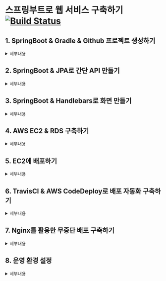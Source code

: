 # 스프링부트로 웹 서비스 구축하기 [![Build Status](https://travis-ci.org/rmk1075/SpringBoot_Webservice.svg?branch=master)](https://travis-ci.org/rmk1075/SpringBoot_Webservice)

## 1. SpringBoot & Gradle & Github 프로젝트 생성하기

<details>

<summary>세부내용</summary>

- SpringBoot_Webservice 프로젝트 생성

  - localhost:8080/hello

- SpringBoot_Webservice Github 연동

  - <https://github.com/rmk1075/SpringBoot_Webservice>

</details>

## 2. SpringBoot & JPA로 간단 API 만들기

<details>

<summary>세부내용</summary>

- Entity Class

  - 실제 DB 테이블과 매칭될 class
  
  - JPA 사용시, 실제 쿼리가 아닌 Entity class 수정을 통해 작업

- JPA annotation
  
  - @Entity
  
    - 테이블과 링크될 class 표현

    - '_'를 사옹해서 이름을 매칭 - ex) SpringBootEx.java -> spring_boot_ex table
  
  - @Id
  
    - 해당 테이블의 PK 필드를 표현

  - @GenerativeValue
  
    - PK의 생성 규칙

    > ※ SpringBoot 2.0에서는 옵션을 추가해야함 (ref: <https://jojoldu.tistory.com/295>)
    
    - 기본값은 AUTO (MySQL의 auto_increment 되는 정수형 값)
  
  - @Column
  
    - 해당 필드의 컬럼 옵션을 변경하기 위해 사용 - ex) columnDefinition = "TEXT", nullable = false

  - @MappedSuperclass
  
    - JPA Entity 클래스들이 해당 클래스를 상속할 경우 필드들도 컬럼으로 인식하도록 한다
  
  - @EntityListeners(AuditingEntityListner.class)
  
    - 해당 클래스에 Auditing 기능을 포함한다.

- Lombok annotation

  - @NoArgsConstructor
  
    - 기본 생성자 자동 추가

    - access = AccessLevel.PROTECTED (기본생성자의 접근 권한을 'protected'로 제한)

    - protected Constructor() {}
  
    - Entity 클래스의 기본 생성자를 프로젝트 코드상에서는 생성하지 않고 JPA에서만 Entity 클래스를 생성하도록 하기위함

  - @Getter
  
    - 클래스 내 모든 필드의 Getter method를 자동 생성
  
  - @Builder
  
    - 클래스의 빌더 패턴 클래스를 생성 (생성자 선언시에는 생성자에 포함된 필드만 빌더에 포함)

    - *TODO: builder patter*

  - @AllArgsConstructor
  
    - 모든 필드를 인자값으로 하는 생성자를 자동 생성

- Repository

  - Dao의 역할을 하는 DB Layer
  
  - JPA에서는 인터페이스로 생성해서 사용
  
  - JpaRepository<Entity, PK타입> 상속 시 기본적인 CRUD method가 자동생성
  
- JUnit

  - JUnit4 -> JUnit5로 변경되어서 예제 코드와 상이한 점 확인 필요
  
  - JUnit4 (ref: <https://www.youtube.com/watch?v=tyZMdwT3rIY>)

  - Spring Boot에서 test code는 memory DB인 H2를 사용
  
- Bean Injection

  - @Autowired: 비권장하는 방식
  
  - setter
  
  - constructor: 가장 권장하는 방식 -> 예제코드에서 @AllArgsConstructor로 생성
  
> ※ h2 console 실행 중 "mem:testdb" not found 에러 발생
> - application.yml에 'spring:datasource:url: jdbc:h2:mem:testdb' 추가해서 해결

- JPA Auditing

  - 생성시간/수정시간 자동화

  - @CreatedDate
  
    - Entity가 생성되어 저장될 때 시간을 자동 저장
  
  - @LastModifiedDate
  
    - 조회한 Entity의 값을 변경할 때 시간을 자동 저장

  - @EnableJpaAuditing
  
    - JPA Auditing 활성화

</details>

## 3. SpringBoot & Handlebars로 화면 만들기

<details>

<summary>세부내용</summary>

- Handlebars

  - server template engine
  
  - URL 요청시, 파라미터와 상태에 맞춰 적절한 HTML 화면을 생성해서 전달한다
  
  - compile 'pl.allegro.tech.boot:handlebars-spring-boot-starter:0.3.2'
  
  - .hbs 파일 (handlebars 파일)
  
- 작업내용

  - main page 구현 (src/main/resources/templates/main.hbs)
  
  - service method 구현 (src/main/java/com/spring/webservice/service/PostsService.java)
  
    - Controller와 Service의 역할을 분리
    
    - Service: business logic & transaction
    
    - Controller: view interaction
    
  - 입력화면 구현 (src/main/resources/templates/main.hbs)
  
    - bootstrap library 설정 (css, js)
    
    - SpringBoot에서 src/main/resources/static은 URL에서 '/'로 지정됨 -> 호출 url 확인
    
    - CSS <head>, js <body> 최하단에서 호출
    
      - 페이지 로딩속도 향상을 위해
      
      - HTML은 최상단에서부터 코르들 실행 -> js를 head에서 호출 시 js의 용량이 클수록 화면 로딩이 느려짐
      
      - css는 화면을 그리는 역할을 하기 때문에 head에서 호출하는 것이 좋음
      
  - main.js 구현 (src/main/resources/static/js/app/main.js)
  
    - var main 구현
    
        - js의 경우 나중에 불려진 js의 function이 먼저 불려진 js의 function을 덮어씀
    
        - main.js 만의 변수, function 영역으로 var main 객체안에서 function을 선언
    
  - data-h2.sql (src/main/resources/data-h2.sql)
  
    - 어플리케이션 실행 시 작동하는 script
    
    - applicaiton.yml 수정
    
      - spring.profile 추가
       
        - 어플리케이션 실행시 파라미터로 넘어온 값이 없는 경우 active값을 보게됨
        
      - application.yml에서 ---를 기준으로 상단은 공통, 하단은 각 profile의 설정영역 
    
- @Transactional

  - method에서 exception 발생 시 해당 method에서 이루어진 모든 DB 작업 초기화  

- @Query

</details>

## 4. AWS EC2 & RDS 구축하기

<details>

<summary>세부내용</summary>

- AWS EC2 생성

  - SSH, Http, Https 연결
  
  - PuTTY로 SSH 연결 (ref: <https://docs.aws.amazon.com/ko_kr/AWSEC2/latest/UserGuide/putty.html>)

- AWS RDS 설정

  - Maria DB 설정

  - MySql Workbench DB Connection 설정
  
  - EC2 server에 mysql 설치

</details>

## 5. EC2에 배포하기

<details>

<summary>세부내용</summary>

- Java 11 설치

  - local에서 java 11 사용하기 때문에 버전 맞춤

  - sudo amazon-linux-extras install java-openjdk11
  
  - java 11.0.7 버전 설치
  
- Git 설치

  - sudo yum install git
  
  - git clone시 git index에 잡혀있는 기본 permission에 따라서 clone 됨
  
    - git ls-tree HEAD를 통해서 확인 가능
      
    - git update-index --chmod=+x {filename}을 통해서 변경 가능 

    - git clone & pull, test 실행
    
- deploy.sh 생성

  - build 디렉토리에 jar 파일과 nohup.log 생성
 
> ※ java11 사용시 에러 발생
> - java11에는 jaxb를 미포함하고 있기 떄문에 에러 발생
> - 별도 dependency 통해서 사용 가능 
> - compile group: 'javax.xml.bind', name: 'jaxb-api', version: '2.3.1'
  
- spring boot project 빌드

  - .jar 빌드
  
  - nohup.log 생성

</details>

## 6. TravisCI & AWS CodeDeploy로 배포 자동화 구축하기

<details>

<summary>세부내용</summary>

- Travic CI 설정

  - github 계정 연동
  
  - .travis.yml 설정

> ※ gradlew 권한 에러
> - git update-index --chmod=+x gradlew
  
- AWS Code Delpoy 연동

  - AWS CodeDeploy Agent 생성

  > ※ ruby error 발생
  > - /usr/bin/env: ruby: No such file or directory
  > - sudo yum install ruby

  - codedeploy-startup.sh 생성
  
    - /etc/init.d/ - 부팅 시 자동실행
    
  > ※ Travis CI에서 S3로 배포 실패
  > - 접근권한 설정
  > - 새 ACL(액세스 제어 목록)을 통해 부여된 버킷 및 객체에 대한 퍼블릭 액세스 차단 -> 해제

- Travis CI & S3 & CodeDeploy 연동

  - AWS CodeDeploy 생성
  
    - appspec.yml로 설정
    
    - .travis.yml -> codedeploy 설정
    
  - codeDeploy로 shell script 실행
  
    - delploy.sh 생성 (서버 shell)
    
    - execute-deploy.sh 생성 (프로젝트 내부 shell)
    
    - appspec.yml에더 execute-deploy.sh 실행 -> deploy.sh 실행

</details>

## 7. Nginx를 활용한 무중단 배포 구축하기

<details>

<summary>세부내용</summary>

- Nginx로 무중단 배포

  - port: Nginx(80, 443), springboot1(8081), springboot2(8082)

  - 사용자: 서비스 주소로 접속 (port: 80, 443)
  
  - Nginx: 사용자 request -> springboot1(8081)로 전달
  
    - reverse-proxy
    
    - reverse-proxy server는 요청을 전달하고 실제 요청에 대한 처리는 뒷단의 웹 서버들이 처리한다.
  
  - 배포: springboot2(8082)로 배포
  
  - 배포 종료 후 springboot2 확인
  
  - nginx reload를 통해서 8081 -> 8082로 변경
  
  - springboot1과 springboot2를 번갈아가면서 배포 및 서비스 하도록 한다.

  ![ex_screenshot](./img/무중단_배포_전체구조.png)
  
  - /etc/nginx/nginx.conf 수정
  
    - proxy_pass http://localhost:8080;
    
    - proxy_set_header X-Real-IP $remote_addr;
    
    - proxy_set_header X-Forwarded-For $proxy_add_x_forwarded_for;
    
    - proxy_set_header Host $http_host;

 - Environment: 프로젝트의 환경설정을 다룸
 
 - service-url.inc 파일 생성
 
 - nonstop 디렉터리 아래 - deploy.sh + switch.sh 생성
 
   - deploy.sh: 배포 후 switch.sh 실행
   
   - switch.sh: 8081 <-> 8082 변경
 
 - exectue-deploy.sh 변경 (travis -> nonstop)

</details>

## 8. 운영 환경 설정

<details>

<summary>세부내용</summary>

- 운영 DB 접속 정보 추가

  - build.gradle 추가 - compile("org.mariadb.jdbc:mariadb-java-client")
  
  - real-application.yml 수정
  
    - real-db 설정으로 변경
    
  - application.yml 수정
  
    - set1, set2 설정 추가 (real-db 설정 추가)
  
  - spring boot version 차이로 yaml 문법 변경
  
  - profiles에서 더이상 다수의 문서 호출 불가
  
    - spring.profiles -> spring.config.activate.on-profile: set1
    
    - spring.profiles.include -> spring.profiles.group.set1: set1, real-db
    
      - group 지정 따로 하여서 묶어서 실행할 수 있도록 함
      
  - ref
  
    - https://spring.io/blog/2020/08/14/config-file-processing-in-spring-boot-2-4
    
    - https://medium.com/@kevin_park/springboot-2-4-0-%EB%B3%80%EA%B2%BD-%EB%82%B4%EC%9A%A9-ef452b860fb5
    
    - http://wonwoo.ml/index.php/post/category/web/spring-boot
    
    - https://luvstudy.tistory.com/130

  > ※ real-application.yml 작성시 들여쓰기 주의

</details>